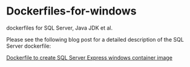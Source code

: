 # Dockerfiles-for-windows
dockerfiles for SQL Server, Java JDK et al.

Please see the following blog post for a detailed description of the SQL Server dockerfile:

[Dockerfile to create SQL Server Express windows container image](http://26thcentury.com/2016/01/03/dockerfile-to-create-sql-server-express-windows-container-image/)





